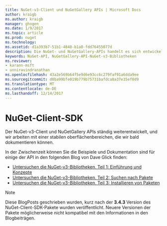 ```yaml
---
title: NuGet-v3-Client und NuGetGallery APIs | Microsoft Docs
author: kraigb
ms.author: kraigb
manager: ghogen
ms.date: 1/9/2017
ms.topic: article
ms.prod: nuget
ms.technology: 
ms.assetid: d1a393b7-51b1-4840-b1a8-fdd76455077d
description: Die NuGet- und NuGetGallery-APIs handelt es sich entwickelnden und noch nicht dokumentiert allerdings Beispiele stehen Dave Glick Blog.
keywords: NuGet-API, NuGetGallery-API-NuGet-v3-Bibliotheken
ms.reviewer:
- karann-msft
- unniravindranathan
ms.openlocfilehash: 43a2e569b64f5e9d6e93cc6c279faf91a6dda9ee
ms.sourcegitcommit: d0ba99bfe019b779b75731bafdca8a37e35ef0d9
ms.translationtype: MT
ms.contentlocale: de-DE
ms.lasthandoff: 12/14/2017
---
```

# <a name="nuget-client-sdk"></a>NuGet-Client-SDK

Der NuGet-v3-Client und NuGetGallery APIs ständig weiterentwickelt, und wir arbeiten mit einer stabilen oberflächenbereichen, die wir bald dokumentieren können.

In der Zwischenzeit können Sie die Beispiele und Dokumentation sind für einige der API in den folgenden Blog von Dave Glick finden:

- [Untersuchen die NuGet-v3-Bibliotheken, Teil 1: Einführung und Konzepte](http://daveaglick.com/posts/exploring-the-nuget-v3-libraries-part-1)
- [Untersuchen die NuGet-v3-Bibliotheken, Teil 2: Suchen nach Pakete](http://daveaglick.com/posts/exploring-the-nuget-v3-libraries-part-2)
- [Untersuchen die NuGet-v3-Bibliotheken, Teil 3: Installieren von Paketen](http://daveaglick.com/posts/exploring-the-nuget-v3-libraries-part-3)

> [!Note]
> Diese BlogPosts geschrieben wurden, kurz nach der **3.4.3** Version des NuGet-Client-SDK-Pakete wurden veröffentlicht.
> Neuere Versionen der Pakete möglicherweise nicht kompatibel mit den Informationen in den Blogbeiträgen.
